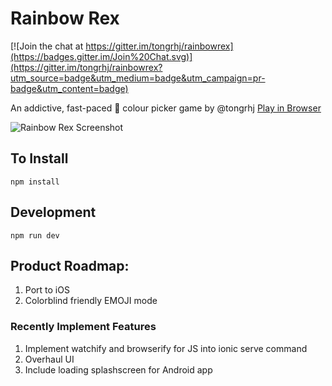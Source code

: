Rainbow Rex
=====================

[![Join the chat at https://gitter.im/tongrhj/rainbowrex](https://badges.gitter.im/Join%20Chat.svg)](https://gitter.im/tongrhj/rainbowrex?utm_source=badge&utm_medium=badge&utm_campaign=pr-badge&utm_content=badge)

An addictive, fast-paced :rainbow: colour picker game by @tongrhj
[Play in Browser](http://rainbowrex.herokuapp.com)

![Rainbow Rex Screenshot](https://lh3.googleusercontent.com/O7fvBAJ_knaILjTDMg1pOJiDCktcK1rbsmhA6-3TDtryZ54jtWY6-UGsEuNrIIGPyUA=h900-rw)

## To Install

```
npm install
```

## Development

```
npm run dev
```

## Product Roadmap:
1. Port to iOS
1. Colorblind friendly EMOJI mode

### Recently Implement Features
1. Implement watchify and browserify for JS into ionic serve command
1. Overhaul UI
1. Include loading splashscreen for Android app
